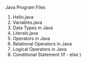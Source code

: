 Java Program Files
  1) Hello.java
  2) Variables.java
  3) Data Types in Java
  4) Literals.java
  5) Operators in Java
  6) Relational Operators in Java
  7) Logical Operators in Java
  8) Conditional Statement (If - else )
